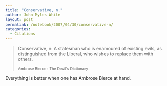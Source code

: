 ```yaml
---
title: "Conservative, n."
author: John Myles White
layout: post
permalink: /notebook/2007/04/30/conservative-n/
categories:
  - Citations
---
```


<blockquote>
<p>Conservative, n: A statesman who is enamoured of existing evils, as distinguished from the Liberal, who wishes to replace them with others.</p>

<small>Ambrose Bierce : The Devil's Dictionary</small>
</blockquote>

Everything is better when one has Ambrose Bierce at hand.
